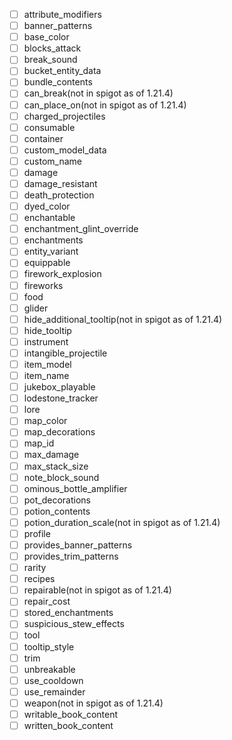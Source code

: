 - [ ] attribute_modifiers
- [ ] banner_patterns
- [ ] base_color
- [ ] blocks_attack
- [ ] break_sound
- [ ] bucket_entity_data
- [ ] bundle_contents
- [ ] can_break(not in spigot as of 1.21.4)
- [ ] can_place_on(not in spigot as of 1.21.4)
- [ ] charged_projectiles
- [ ] consumable
- [ ] container
- [ ] custom_model_data
- [ ] custom_name
- [ ] damage
- [ ] damage_resistant
- [ ] death_protection
- [ ] dyed_color
- [ ] enchantable
- [ ] enchantment_glint_override
- [ ] enchantments
- [ ] entity_variant
- [ ] equippable
- [ ] firework_explosion
- [ ] fireworks
- [ ] food
- [ ] glider
- [ ] hide_additional_tooltip(not in spigot as of 1.21.4)
- [ ] hide_tooltip
- [ ] instrument
- [ ] intangible_projectile
- [ ] item_model
- [ ] item_name
- [ ] jukebox_playable
- [ ] lodestone_tracker
- [ ] lore
- [ ] map_color
- [ ] map_decorations
- [ ] map_id
- [ ] max_damage
- [ ] max_stack_size
- [ ] note_block_sound
- [ ] ominous_bottle_amplifier
- [ ] pot_decorations
- [ ] potion_contents
- [ ] potion_duration_scale(not in spigot as of 1.21.4)
- [ ] profile
- [ ] provides_banner_patterns
- [ ] provides_trim_patterns
- [ ] rarity
- [ ] recipes
- [ ] repairable(not in spigot as of 1.21.4)
- [ ] repair_cost
- [ ] stored_enchantments
- [ ] suspicious_stew_effects
- [ ] tool
- [ ] tooltip_style
- [ ] trim
- [ ] unbreakable
- [ ] use_cooldown
- [ ] use_remainder
- [ ] weapon(not in spigot as of 1.21.4)
- [ ] writable_book_content
- [ ] written_book_content